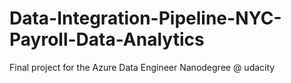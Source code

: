# Data-Integration-Pipeline-NYC-Payroll-Data-Analytics
Final project for the Azure Data Engineer Nanodegree @ udacity
